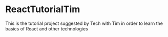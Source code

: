 # ReactTutorialTim
This is the tutorial project suggested by Tech with Tim in order to learn the basics of React and other technologies
